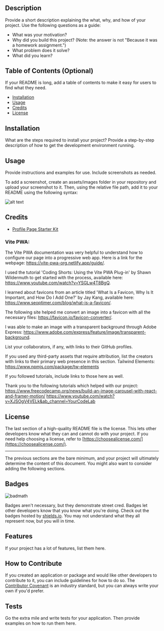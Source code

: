 # <Your-Project-Title>

## Description

Provide a short description explaining the what, why, and how of your project. Use the following questions as a guide:

- What was your motivation?
- Why did you build this project? (Note: the answer is not "Because it was a homework assignment.")
- What problem does it solve?
- What did you learn?

## Table of Contents (Optional)

If your README is long, add a table of contents to make it easy for users to find what they need.

- [Installation](#installation)
- [Usage](#usage)
- [Credits](#credits)
- [License](#license)

## Installation

What are the steps required to install your project? Provide a step-by-step description of how to get the development environment running.

## Usage

Provide instructions and examples for use. Include screenshots as needed.

To add a screenshot, create an assets/images folder in your repository and upload your screenshot to it. Then, using the relative file path, add it to your README using the following syntax:

![alt text](assets/images/screenshot.png)

## Credits

- [Profile Page Starter Kit](https://www.creative-tim.com/learning-lab/tailwind-starter-kit/documentation/profile)

### Vite PWA:
  The Vite PWA documentation was very helpful to understand how to configure our page into a progressive web app. Here is a link for the webpage: https://vite-pwa-org.netlify.app/guide/.

  I used the tutorial 'Coding Shorts: Using the Vite PWA Plug-in' by Shawn Wildermuth to get started with the process, available here: https://www.youtube.com/watch?v=YSGLw4T8BgQ.

  I learned about favicons from an article titled 'What Is a Favicon, Why Is It Important, and How Do I Add One?' by Jay Kang, available here: https://www.seoptimer.com/blog/what-is-a-favicon/.

  The following site helped me convert an image into a favicon with all the necessary files: https://favicon.io/favicon-converter/.

  I was able to make an image with a transparent background through Adobe Express: https://www.adobe.com/express/feature/image/transparent-background.

List your collaborators, if any, with links to their GitHub profiles.

If you used any third-party assets that require attribution, list the creators with links to their primary web presence in this section.
Tailwind Elements:
https://www.npmjs.com/package/tw-elements

If you followed tutorials, include links to those here as well.

Thank you to the following tutorials which helped with our project:
https://www.freecodecamp.org/news/build-an-image-carousel-with-react-and-framer-motion/
https://www.youtube.com/watch?v=XJSOgV4VELk&ab_channel=YourCodeLab

## License

The last section of a high-quality README file is the license. This lets other developers know what they can and cannot do with your project. If you need help choosing a license, refer to [https://choosealicense.com/](https://choosealicense.com/).

---

The previous sections are the bare minimum, and your project will ultimately determine the content of this document. You might also want to consider adding the following sections.

## Badges

![badmath](https://img.shields.io/github/languages/top/nielsenjared/badmath)

Badges aren't necessary, but they demonstrate street cred. Badges let other developers know that you know what you're doing. Check out the badges hosted by [shields.io](https://shields.io/). You may not understand what they all represent now, but you will in time.

## Features

If your project has a lot of features, list them here.

## How to Contribute

If you created an application or package and would like other developers to contribute to it, you can include guidelines for how to do so. The [Contributor Covenant](https://www.contributor-covenant.org/) is an industry standard, but you can always write your own if you'd prefer.

## Tests

Go the extra mile and write tests for your application. Then provide examples on how to run them here.
